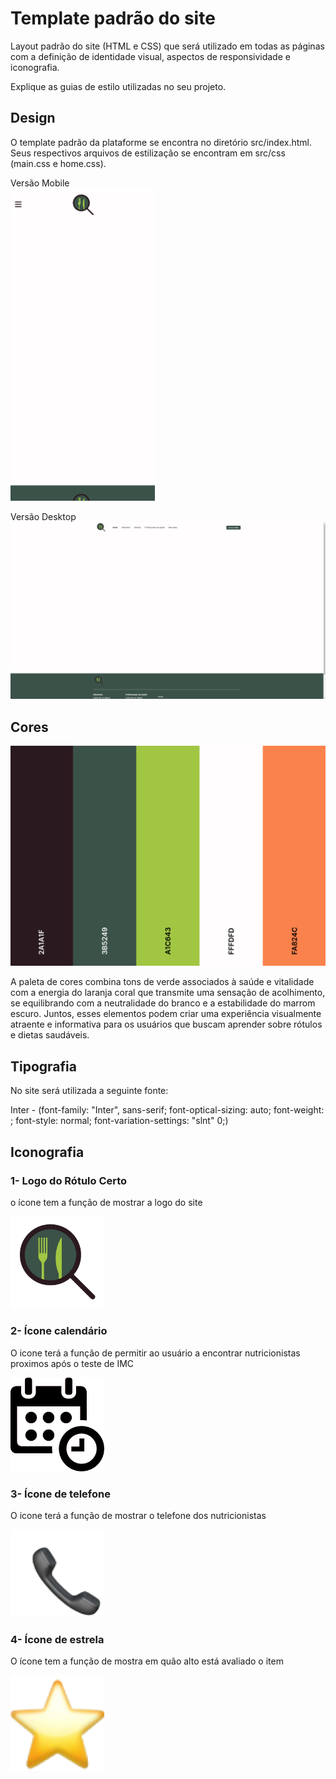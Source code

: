 # Template padrão do site

Layout padrão do site (HTML e CSS) que será utilizado em todas as páginas com a definição de identidade visual, aspectos de responsividade e iconografia.

Explique as guias de estilo utilizadas no seu projeto.

## Design

O template padrão da plataforme se encontra no diretório src/index.html.
Seus respectivos arquivos de estilização se encontram em src/css (main.css e home.css).

Versão Mobile <br />
<img src="img/template/template_mobile.png" alt="template mobile" height="500" />

Versão Desktop
<img src="img/template/template_desktop.png" alt="template desktop" />


## Cores

<img src="img/template/paletafinal.png" alt="paletafinal" />

A paleta de cores combina tons de verde associados à saúde e vitalidade com a energia do laranja coral que transmite uma sensação de acolhimento, se equilibrando com a neutralidade do branco e a estabilidade do marrom escuro. Juntos, esses elementos podem criar uma experiência visualmente atraente e informativa para os usuários que buscam aprender sobre rótulos e dietas saudáveis.


## Tipografia

No site será utilizada a seguinte fonte:

Inter - (font-family: "Inter", sans-serif; font-optical-sizing: auto; font-weight: <weight>; font-style: normal; font-variation-settings: "slnt" 0;)

## Iconografia

### 1- Logo do Rótulo Certo
o ícone tem a função de mostrar a logo do site

<img src="img/template/logoRC.png" width="150" alt="logodosite" />

### 2- Ícone calendário
O icone terá a função de permitir ao usuário a encontrar nutricionistas proximos após o teste de IMC

<img src="img/template/iconecalendario.png" width="150" alt="iconedocalendario" />

### 3- Ícone de telefone
O icone terá a função de mostrar o telefone dos nutricionistas

<img src="img/template/iconetel.png" width="150" alt="iconetelefone" />

### 4- Ícone de estrela
O ícone tem a função de mostra em quão alto está avaliado o item

<img src="img/template/iconeestrela.png" width="150" alt="iconeestrela" />

